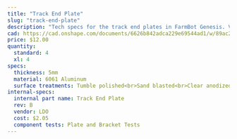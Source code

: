 ```yaml
---
title: "Track End Plate"
slug: "track-end-plate"
description: "Tech specs for the track end plates in FarmBot Genesis. Visit [our shop](http://shop.farm.bot) to purchase parts."
cad: https://cad.onshape.com/documents/6626b842adca229e69544ad1/w/89ac2637f82d915f22c2bcd0/e/af3b445ecd1327c0d4c7e578?renderMode=0&uiState=6254f9d01ad350015b485dd6
price: $12.00
quantity:
  standard: 4
  xl: 4
specs:
  thickness: 5mm
  material: 6061 Aluminum
  surface treatments: Tumble polished<br>Sand blasted<br>Clear anodized
internal-specs:
  internal part name: Track End Plate
  rev: B
  vendor: LDO
  cost: $2.05
  component tests: Plate and Bracket Tests
---
```

